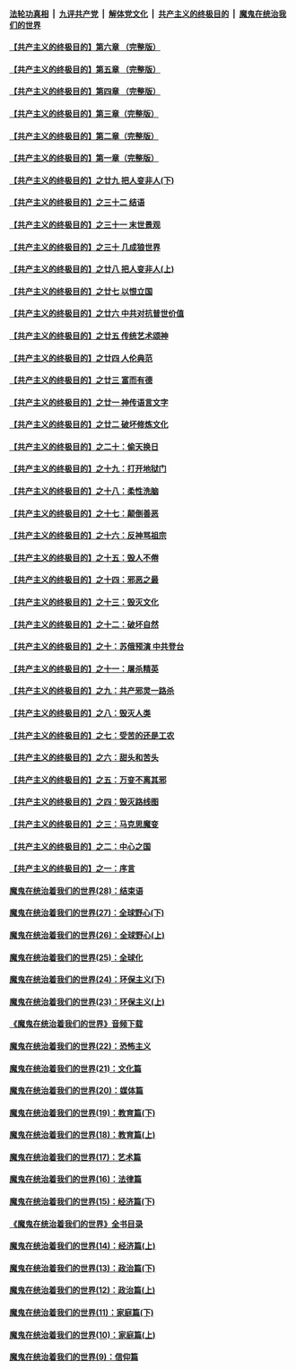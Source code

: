 ####  [法轮功真相](../../../../basic/blob/master/README.md?t=11141452) &nbsp;|&nbsp; [九评共产党](../../../../9ping.md/blob/master/README.md?t=11141452) &nbsp;|&nbsp; [解体党文化](../../../../jtdwh.md/blob/master/README.md?t=11141452)  &nbsp;|&nbsp; [共产主义的终极目的](../../../../gczydzjmd.md/blob/master/README.md?t=11141452) &nbsp;|&nbsp; [魔鬼在统治我们的世界](../../../../mgztzwmdsj.md/blob/master/README.md?t=11141452) 

#### [【共产主义的终极目的】第六章 （完整版）](../pages/nsc422/n11428913.md?t=11141452) 

#### [【共产主义的终极目的】第五章 （完整版）](../pages/nsc422/n11428912.md?t=11141452) 

#### [【共产主义的终极目的】第四章 （完整版）](../pages/nsc422/n11428907.md?t=11141452) 

#### [【共产主义的终极目的】第三章（完整版）](../pages/nsc422/n11428848.md?t=11141452) 

#### [【共产主义的终极目的】第二章（完整版）](../pages/nsc422/n11428831.md?t=11141452) 

#### [【共产主义的终极目的】第一章（完整版）](../pages/nsc422/n11417651.md?t=11141452) 

#### [【共产主义的终极目的】之廿九 把人变非人(下)](../pages/nsc422/n11344140.md?t=11141452) 

#### [【共产主义的终极目的】之三十二 结语](../pages/nsc422/n11360535.md?t=11141452) 

#### [【共产主义的终极目的】之三十一 末世景观](../pages/nsc422/n11351129.md?t=11141452) 

#### [【共产主义的终极目的】之三十 几成狼世界](../pages/nsc422/n11348280.md?t=11141452) 

#### [【共产主义的终极目的】之廿八 把人变非人(上)](../pages/nsc422/n11340492.md?t=11141452) 

#### [【共产主义的终极目的】之廿七 以恨立国](../pages/nsc422/n11336944.md?t=11141452) 

#### [【共产主义的终极目的】之廿六 中共对抗普世价值](../pages/nsc422/n11324785.md?t=11141452) 

#### [【共产主义的终极目的】之廿五 传统艺术颂神](../pages/nsc422/n11296396.md?t=11141452) 

#### [【共产主义的终极目的】之廿四 人伦典范](../pages/nsc422/n11296397.md?t=11141452) 

#### [【共产主义的终极目的】之廿三 富而有德](../pages/nsc422/n11283598.md?t=11141452) 

#### [【共产主义的终极目的】之廿一 神传语言文字](../pages/nsc422/n11263265.md?t=11141452) 

#### [【共产主义的终极目的】之廿二 破坏修炼文化](../pages/nsc422/n11245728.md?t=11141452) 

#### [【共产主义的终极目的】之二十：偷天换日](../pages/nsc422/n11238846.md?t=11141452) 

#### [【共产主义的终极目的】之十九：打开地狱门](../pages/nsc422/n11206376.md?t=11141452) 

#### [【共产主义的终极目的】之十八：柔性洗脑](../pages/nsc422/n11199994.md?t=11141452) 

#### [【共产主义的终极目的】之十七：颠倒善恶](../pages/nsc422/n11179782.md?t=11141452) 

#### [【共产主义的终极目的】之十六：反神骂祖宗](../pages/nsc422/n11166798.md?t=11141452) 

#### [【共产主义的终极目的】之十五：毁人不倦](../pages/nsc422/n11166792.md?t=11141452) 

#### [【共产主义的终极目的】之十四：邪恶之最](../pages/nsc422/n11150249.md?t=11141452) 

#### [【共产主义的终极目的】之十三：毁灭文化](../pages/nsc422/n11135227.md?t=11141452) 

#### [【共产主义的终极目的】之十二：破坏自然](../pages/nsc422/n11135214.md?t=11141452) 

#### [【共产主义的终极目的】之十：苏俄预演 中共登台](../pages/nsc422/n11118424.md?t=11141452) 

#### [【共产主义的终极目的】之十一：屠杀精英](../pages/nsc422/n11118442.md?t=11141452) 

#### [【共产主义的终极目的】之九：共产邪灵一路杀](../pages/nsc422/n11114139.md?t=11141452) 

#### [【共产主义的终极目的】之八：毁灭人类](../pages/nsc422/n11108503.md?t=11141452) 

#### [【共产主义的终极目的】之七：受苦的还是工农](../pages/nsc422/n11101809.md?t=11141452) 

#### [【共产主义的终极目的】之六：甜头和苦头](../pages/nsc422/n11096971.md?t=11141452) 

#### [【共产主义的终极目的】之五：万变不离其邪](../pages/nsc422/n11091285.md?t=11141452) 

#### [【共产主义的终极目的】之四：毁灭路线图](../pages/nsc422/n11086284.md?t=11141452) 

#### [【共产主义的终极目的】之三：马克思魔变](../pages/nsc422/n11061941.md?t=11141452) 

#### [【共产主义的终极目的】之二：中心之国](../pages/nsc422/n11047728.md?t=11141452) 

#### [【共产主义的终极目的】之一：序言](../pages/nsc422/n11086077.md?t=11141452) 

#### [魔鬼在统治着我们的世界(28)：结束语](../pages/nsc422/n10936246.md?t=11141452) 

#### [魔鬼在统治着我们的世界(27)：全球野心(下)](../pages/nsc422/n10928319.md?t=11141452) 

#### [魔鬼在统治着我们的世界(26)：全球野心(上)](../pages/nsc422/n10900318.md?t=11141452) 

#### [魔鬼在统治着我们的世界(25)：全球化](../pages/nsc422/n10788205.md?t=11141452) 

#### [魔鬼在统治着我们的世界(24)：环保主义(下)](../pages/nsc422/n10695307.md?t=11141452) 

#### [魔鬼在统治着我们的世界(23)：环保主义(上)](../pages/nsc422/n10688613.md?t=11141452) 

#### [《魔鬼在统治着我们的世界》音频下载](../pages/nsc422/n10635553.md?t=11141452) 

#### [魔鬼在统治着我们的世界(22)：恐怖主义](../pages/nsc422/n10614727.md?t=11141452) 

#### [魔鬼在统治着我们的世界(21)：文化篇](../pages/nsc422/n10597706.md?t=11141452) 

#### [魔鬼在统治着我们的世界(20)：媒体篇](../pages/nsc422/n10586579.md?t=11141452) 

#### [魔鬼在统治着我们的世界(19)：教育篇(下)](../pages/nsc422/n10564808.md?t=11141452) 

#### [魔鬼在统治着我们的世界(18)：教育篇(上)](../pages/nsc422/n10526970.md?t=11141452) 

#### [魔鬼在统治着我们的世界(17)：艺术篇](../pages/nsc422/n10499093.md?t=11141452) 

#### [魔鬼在统治着我们的世界(16)：法律篇](../pages/nsc422/n10485969.md?t=11141452) 

#### [魔鬼在统治着我们的世界(15)：经济篇(下)](../pages/nsc422/n10469975.md?t=11141452) 

#### [《魔鬼在统治着我们的世界》全书目录](../pages/nsc422/n10464261.md?t=11141452) 

#### [魔鬼在统治着我们的世界(14)：经济篇(上)](../pages/nsc422/n10457370.md?t=11141452) 

#### [魔鬼在统治着我们的世界(13)：政治篇(下)](../pages/nsc422/n10448270.md?t=11141452) 

#### [魔鬼在统治着我们的世界(12)：政治篇(上)](../pages/nsc422/n10444576.md?t=11141452) 

#### [魔鬼在统治着我们的世界(11)：家庭篇(下)](../pages/nsc422/n10440961.md?t=11141452) 

#### [魔鬼在统治着我们的世界(10)：家庭篇(上)](../pages/nsc422/n10435448.md?t=11141452) 

#### [魔鬼在统治着我们的世界(9)：信仰篇](../pages/nsc422/n10432159.md?t=11141452) 

